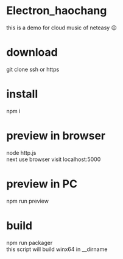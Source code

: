 # Electron_haochang
this is a demo for cloud music of neteasy
:wink:
# download
git clone ssh or https
# install
npm i
# preview in browser
node http.js <br />
next use browser visit localhost:5000
# preview in PC
npm run preview
# build
npm run packager <br />
this script will build winx64 in __dirname
